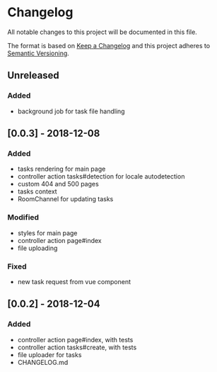 # Changelog
All notable changes to this project will be documented in this file.

The format is based on [Keep a Changelog](http://keepachangelog.com/en/1.0.0/)
and this project adheres to [Semantic Versioning](http://semver.org/spec/v2.0.0.html).

## Unreleased
### Added
- background job for task file handling

## [0.0.3] - 2018-12-08
### Added
- tasks rendering for main page
- controller action tasks#detection for locale autodetection
- custom 404 and 500 pages
- tasks context
- RoomChannel for updating tasks

### Modified
- styles for main page
- controller action page#index
- file uploading

### Fixed
- new task request from vue component

## [0.0.2] - 2018-12-04
### Added
- controller action page#index, with tests
- controller action tasks#create, with tests
- file uploader for tasks
- CHANGELOG.md
